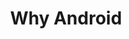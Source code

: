 ---
layout: guide
title: Why Android
subtitle: 
link: /guides/androidstudiointro.html
slides_url: https://docs.google.com/presentation/d/1bzE6DBEVqUUP3W2mx-CkhfSOPvnEobBdGp74QkqzTFM/embed
download_url: https://docs.google.com/presentation/d/1bzE6DBEVqUUP3W2mx-CkhfSOPvnEobBdGp74QkqzTFM/export/pptx

---